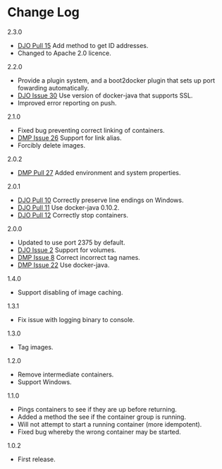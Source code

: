 Change Log
===
2.3.0

* [DJO Pull 15](https://github.com/alexec/docker-java-orchestration/pull/15) Add method to get ID addresses.
* Changed to Apache 2.0 licence.

2.2.0

* Provide a plugin system, and a boot2docker plugin that sets up port fowarding automatically.
* [DJO Issue 30](https://github.com/alexec/docker-maven-plugin/issues/30) Use version of docker-java that supports SSL.
* Improved error reporting on push.

2.1.0

* Fixed bug preventing correct linking of containers.
* [DMP Issue 26](https://github.com/alexec/docker-maven-plugin/issues/26) Support for link alias.
* Forcibly delete images.

2.0.2

* [DMP Pull 27](https://github.com/alexec/docker-maven-plugin/pull/27) Added environment and system properties.

2.0.1

* [DJO Pull 10](https://github.com/alexec/docker-java-orchestration/pull/10) Correctly preserve line endings on Windows. 
* [DJO Pull 11](https://github.com/alexec/docker-java-orchestration/pull/11) Use docker-java 0.10.2.
* [DJO Pull 12](https://github.com/alexec/docker-java-orchestration/pull/12) Correctly stop containers.


2.0.0

* Updated to use port 2375 by default.
* [DJO Issue 2](https://github.com/alexec/docker-java-orchestration/issues/2) Support for volumes.
* [DMP Issue 8](https://github.com/alexec/docker-maven-plugin/issues/8) Correct incorrect tag names.
* [DMP Issue 22](https://github.com/alexec/docker-maven-plugin/issues/22) Use docker-java.

1.4.0

* Support disabling of image caching.

1.3.1

* Fix issue with logging binary to console.

1.3.0

* Tag images.

1.2.0

* Remove intermediate containers.
* Support Windows.
 
1.1.0

* Pings containers to see if they are up before returning.
* Added a method the see if the container group is running.
* Will not attempt to start a running container (more idempotent).
* Fixed bug whereby the wrong container may be started.

1.0.2

* First release.

